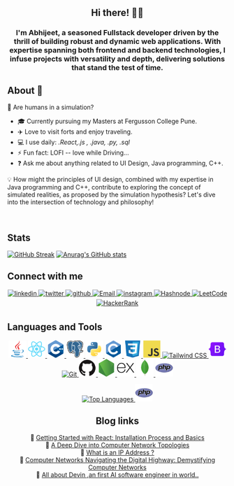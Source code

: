## <div align="center">Hi there! 👋🏾</div> 

### <div align="center">I'm Abhijeet, a seasoned Fullstack developer driven by the thrill of building robust and dynamic web applications. With expertise spanning both frontend and backend technologies, I infuse projects with versatility and depth, delivering solutions that stand the test of time.</div>
  
## About  👤
🤔 Are humans in a simulation?

- 🎓 Currently pursuing my Masters at Fergusson College Pune.
- ✈️ Love to visit forts and enjoy traveling.
- 💻 I use daily: *.React,.js , .java, .py, .sql*
- ⚡ Fun fact: LOFI -- love while Driving...
- ❓ Ask me about anything related to UI Design, Java programming, C++.

💡 How might the principles of UI design, combined with my expertise in Java programming and C++, contribute to exploring the concept of simulated realities, as proposed by the simulation hypothesis? Let's dive into the intersection of technology and philosophy!


  


<br/>  
 

## Stats 
<a href="https://git.io/streak-stats"><img src="https://streak-stats.demolab.com?user=Abhilokhande&theme=dark&hide_border=true&border_radius=3.2&date_format=j%20M%5B%20Y%5D" alt="GitHub Streak" /></a>
<a href="https://github.com/Abhilokhande/github-readme-stats">
  <img src="https://github-readme-stats.vercel.app/api?username=Abhilokhande&show_icons=true&theme=transparent" alt="Anurag's GitHub stats">
</a>

## Connect with me 
<div align="center">
<a href="https://www.linkedin.com/in/abhijeet-lokhande-18a468270/" target="_blank">
<img src=https://img.shields.io/badge/linkedin-%231E77B5.svg?&style=for-the-badge&logo=linkedin&logoColor=white alt=linkedin style="margin-bottom: 5px;" />
</a>
<a href="https://x.com/AbhiLok94828777" target="_blank">
<img src=https://img.shields.io/badge/twitter-%2300acee.svg?&style=for-the-badge&logo=twitter&logoColor=white alt=twitter style="margin-bottom: 5px;" />
</a>

<a href="https://github.com/Abhilokhande" target="_blank">
<img src=https://img.shields.io/badge/github-%2324292e.svg?&style=for-the-badge&logo=github&logoColor=white alt=github style="margin-bottom: 5px;" />
</a>
   <a href="mailto:lokhande47342gmail.com" target="_blank">
  <img src="https://img.shields.io/badge/email-%23D14836.svg?&style=for-the-badge&logo=gmail&logoColor=white" alt="Email" style="margin-bottom: 5px;" />
</a>
<a href="https://www.instagram.com/abhilokhande_092" target="_blank">
<img src=https://img.shields.io/badge/instagram-%23000000.svg?&style=for-the-badge&logo=instagram&logoColor=white alt=instagram style="margin-bottom: 5px;" />
</a>
<a href="https://hashnode.com/@Abhi92" target="_blank">
  <img src="https://img.shields.io/badge/hashnode-%23323330.svg?&style=for-the-badge&logo=hashnode&logoColor=white" alt="Hashnode" style="margin-bottom: 5px;" />
</a>
<a href="https://leetcode.com/u/Abhijeet2580" target="_blank">
  <img src="https://img.shields.io/badge/LeetCode-%23FFA116.svg?&style=for-the-badge&logo=leetcode&logoColor=white" alt="LeetCode" style="margin-bottom: 5px;" />
</a>
<a href="https://www.hackerrank.com/profile/Abhijeetlokhand2" target="_blank">
  <img src="https://img.shields.io/badge/HackerRank-%2367A4AC.svg?&style=for-the-badge&logo=hackerrank&logoColor=white" alt="HackerRank" style="margin-bottom: 5px;" />
</a>


<h2 align="left"> Languages and Tools</h2>
<p align="center">
  <a href="https://www.java.com" target="_blank" rel="noreferrer">
    <img src="https://raw.githubusercontent.com/devicons/devicon/master/icons/java/java-original.svg" alt="Java" width="40" height="40"/>
  </a>
   <a href="https://reactjs.org/" target="_blank" rel="noreferrer">
    <img src="https://raw.githubusercontent.com/devicons/devicon/master/icons/react/react-original.svg" alt="React.js" width="40" height="40"/>
  </a>
  <a href="https://www.w3schools.com/cpp/" target="_blank" rel="noreferrer">
    <img src="https://raw.githubusercontent.com/devicons/devicon/master/icons/cplusplus/cplusplus-original.svg" alt="C++" width="40" height="40"/>
  </a>
    <a href="https://www.postgresql.org/" target="_blank" rel="noreferrer">
    <img src="https://raw.githubusercontent.com/devicons/devicon/master/icons/postgresql/postgresql-original.svg" alt="PostgreSQL" width="40" height="40"/>
  </a>
  
  <a href="https://www.python.org" target="_blank" rel="noreferrer">
    <img src="https://raw.githubusercontent.com/devicons/devicon/master/icons/python/python-original.svg" alt="Python" width="40" height="40"/>
  </a>
    <a href="https://www.cprogramming.com/" target="_blank" rel="noreferrer">
    <img src="https://raw.githubusercontent.com/devicons/devicon/master/icons/c/c-original.svg" alt="C" width="40" height="40"/>
  </a>
  <a href="https://www.w3schools.com/css/" target="_blank" rel="noreferrer">
    <img src="https://raw.githubusercontent.com/devicons/devicon/master/icons/css3/css3-original.svg" alt="CSS" width="40" height="40"/>
  </a>
  <a href="https://developer.mozilla.org/en-US/docs/Web/JavaScript" target="_blank" rel="noreferrer">
    <img src="https://raw.githubusercontent.com/devicons/devicon/master/icons/javascript/javascript-original.svg" alt="JavaScript" width="40" height="40"/>
  </a>
<a href="https://tailwindcss.com/" target="_blank" rel="noopener noreferrer">
  <img src="https://www.vectorlogo.zone/logos/tailwindcss/tailwindcss-icon.svg" alt="Tailwind CSS" width="40" height="40"/>
</a>
<a href="https://getbootstrap.com/" target="_blank" rel="noreferrer">
    <img src="https://raw.githubusercontent.com/devicons/devicon/master/icons/bootstrap/bootstrap-original.svg" alt="Bootstrap" width="40" height="40"/>
  </a>
  <a href="https://git-scm.com/" target="_blank" rel="noreferrer">
    <img src="https://www.vectorlogo.zone/logos/git-scm/git-scm-icon.svg" alt="Git" width="40" height="40"/>
  </a>
  <a href="https://github.com" target="_blank" rel="noreferrer">
    <img src="https://raw.githubusercontent.com/devicons/devicon/master/icons/github/github-original.svg" alt="GitHub" width="40" height="40"/>
  </a>
  <a href="https://nodejs.org" target="_blank" rel="noreferrer">
    <img src="https://raw.githubusercontent.com/devicons/devicon/master/icons/nodejs/nodejs-original.svg" alt="Node.js" width="40" height="40"/>
  </a>
  <a href="https://expressjs.com/" target="_blank" rel="noreferrer">
    <img src="https://raw.githubusercontent.com/devicons/devicon/master/icons/express/express-original.svg" alt="Express.js" width="40" height="40"/>
  </a>
 
  <a href="https://www.mongodb.com/" target="_blank" rel="noreferrer">
    <img src="https://raw.githubusercontent.com/devicons/devicon/master/icons/mongodb/mongodb-original.svg" alt="MongoDB" width="40" height="40"/>
  </a>
   <a href="https://www.php.net/" target="_blank" rel="noreferrer">
    <img src="https://raw.githubusercontent.com/devicons/devicon/master/icons/php/php-original.svg" alt="PHP" width="40" height="40"/>
</a>

</p><a href="https://github.com/Abhilokhande/github-readme-stats">
  <img src="https://github-readme-stats.vercel.app/api/top-langs/?username=Abhilokhande&layout=compact" alt="Top Languages">
</a>
<a href="https://www.php.net/" target="_blank" rel="noreferrer">
    <img src="https://raw.githubusercontent.com/devicons/devicon/master/icons/php/php-original.svg" alt="PHP" width="40" height="40"/>
  </a>

## Blog links

 🚀 [Getting Started with React: Installation Process and Basics](https://abhijeetlokhande.hashnode.dev/getting-started-with-react-installation-process-and-basics)<br>
 🚀 [A Deep Dive into Computer Network Topologies](https://abhijeetlokhande.hashnode.dev/a-deep-dive-into-computer-network-topologies)<br>
 🚀 [What is an IP Address ?](https://abhijeetlokhande.hashnode.dev/what-is-an-ip-address)<br>
🚀 [Computer Networks Navigating the Digital Highway: Demystifying Computer Networks](https://abhijeetlokhande.hashnode.dev/computer-networks)<br>
 🚀 [All about Devin ,an first AI software engineer in world..](https://abhijeetlokhande.hashnode.dev/what-is-devin)<br>


   


